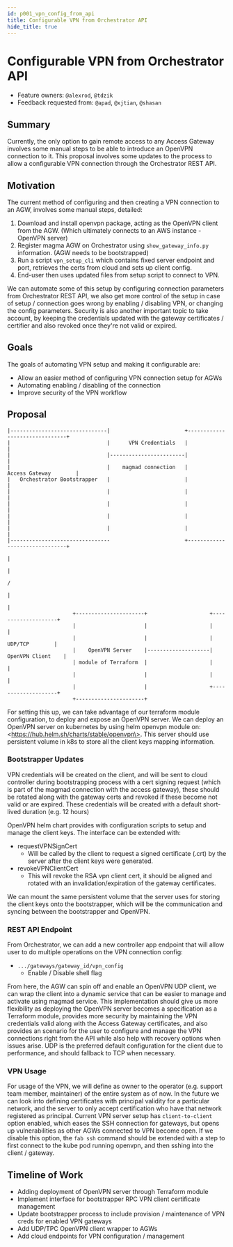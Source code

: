 ```yaml
---
id: p001_vpn_config_from_api
title: Configurable VPN from Orchestrator API
hide_title: true
---
```


# Configurable VPN from Orchestrator API

- Feature owners: `@alexrod`, `@tdzik`
- Feedback requested from: `@apad`, `@xjtian`, `@shasan`

## Summary

Currently, the only option to gain remote access to any Access Gateway involves some manual steps to be able to introduce an OpenVPN connection to it. This proposal involves some updates to the process to allow a configurable VPN connection through the Orchestrator REST API.

## Motivation

The current method of configuring and then creating a VPN connection to an AGW, involves some manual steps, detailed:

1. Download and install openvpn package, acting as the OpenVPN client from the AGW. (Which ultimately connects to an AWS instance - OpenVPN server)
2. Register magma AGW on Orchestrator using `show_gateway_info.py` information. (AGW needs to be bootstrapped)
3. Run a script `vpn_setup_cli` which contains fixed server endpoint and port, retrieves the certs from cloud and sets up client config.
4. End-user then uses updated files from setup script to connect to VPN.

We can automate some of this setup by configuring connection parameters from Orchestrator REST API, we also get more control of the setup in case of setup / connection goes wrong by enabling / disabling VPN, or changing the config parameters. Security is also another important topic to take account, by keeping the credentials updated with the gateway certificates / certifier and also revoked once they're not valid or expired.

## Goals

The goals of automating VPN setup and making it configurable are:

- Allow an easier method of configuring VPN connection setup for AGWs
- Automating enabling / disabling of the connection
- Improve security of the VPN workflow

## Proposal

```text
|-------------------------------|                        +-------------------------------+
|                               |      VPN Credentials   |                               |
|                               |------------------------|                               |
|                               |    magmad connection   |         Access Gateway        |
|   Orchestrator Bootstrapper   |                        |                               |
|                               |                        |                               |
|                               |                        |                               |
|                               |                        |                               |
|                               |                        |                               |
|--------------------------------                        +-------------------------------+
                                                                          |
                                                                          |
                                                                          /
                                                                         |
                                                                         |
                     +----------------------+                    +--------------------+
                     |                      |                    |                    |
                     |                      |                    |     UDP/TCP        |
                     |    OpenVPN Server    |--------------------|  OpenVPN Client    |
                     | module of Terraform  |                    |                    |
                     |                      |                    |                    |
                     |                      |                    +--------------------+
                     +----------------------+
```

For setting this up, we can take advantage of our terraform module configuration, to deploy and expose an OpenVPN server.
We can deploy an OpenVPN server on kubernetes by using helm openvpn module on: \<https://hub.helm.sh/charts/stable/openvpn\>. This server should use persistent volume in k8s to store all the client keys mapping information.

### Bootstrapper Updates

VPN credentials will be created on the client, and will be sent to cloud controller during bootstrapping process with a cert signing request (which is part of the magmad connection with the access gateway), these should be rotated along with the gateway certs and revoked if these become not valid or are expired. These credentials will be created with a default short-lived duration (e.g. 12 hours)

OpenVPN helm chart provides with configuration scripts to setup and manage the client keys. The interface can be extended with:

- requestVPNSignCert
    - Will be called by the client to request a signed certificate (.crt) by the server after the client keys were generated.
- revokeVPNClientCert
    - This will revoke the RSA vpn client cert, it should be aligned and rotated with an invalidation/expiration of the gateway certificates.

We can mount the same persistent volume that the server uses for storing the client keys onto the bootstrapper, which will be the communication and syncing between the bootstrapper and OpenVPN.

### REST API Endpoint

From Orchestrator, we can add a new controller app endpoint that will allow user to do multiple operations on the VPN connection config:

- `.../gateways/gateway_id/vpn_config`
    - Enable / Disable shell flag

From here, the AGW can spin off and enable an OpenVPN UDP client, we can wrap the client into a dynamic service that can be easier to manage and activate using magmad service. This implementation should give us more flexibility as deploying the OpenVPN server becomes a specification as a Terraform module, provides more security by maintaining the VPN credentials valid along with the Access Gateway certificates, and also provides an scenario for the user to configure and manage the VPN connections right from the API while also help with recovery options when issues arise. UDP is the preferred default configuration for the client due to performance, and should fallback to TCP when necessary.

### VPN Usage

For usage of the VPN, we will define as owner to the operator (e.g. support team member, maintainer) of the entire system as of now. In the future we can look into defining certificates with principal validity for a particular network, and the server to only accept certification who have that network registered as principal.
Current VPN server setup has `client-to-client` option enabled, which eases the SSH connection for gateways, but opens up vulnerabilities as other AGWs connected to VPN become open. If we disable this option, the `fab ssh` command should be extended with a step to first connect to the kube pod running openvpn, and then sshing into the client / gateway.

## Timeline of Work

- Adding deployment of OpenVPN server through Terraform module
- Implement interface for bootstrapper RPC VPN client certificate management
- Update bootstrapper process to include provision / maintenance of VPN creds for enabled VPN gateways
- Add UDP/TPC OpenVPN client wrapper to AGWs
- Add cloud endpoints for VPN configuration / management
